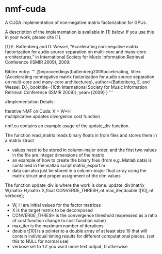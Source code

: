 nmf-cuda
========

A CUDA implementation of non-negative matrix factorization for GPUs.

A description of the implementation is available in [1] below.  If you use this in your work, please cite [1].

[1] E. Battenberg and D. Wessel, “Accelerating non-negative matrix factorization for audio source separation on multi-core and many-core architectures,” in International Society for Music Information Retrieval Conference (ISMIR 2009), 2009.

Bibtex entry:
'''
@inproceedings{battenberg2009accelerating,
    title={Accelerating nonnegative matrix factorization for audio source separation on multi-core and many-core architectures},
    author={Battenberg, E. and Wessel, D.},
    booktitle={10th International Society for Music Information Retrieval Conference (ISMIR 2009)},
    year={2009}
}
'''



#Implementation Details:

Iterative NMF on Cuda: X = W*H  
    multiplicative updates
    divergence cost function


nmf.cu contains an example usage of the update_div function.

The function read_matrix reads binary floats in from files and stores them in 
a matrix struct

* values need to be stored in column-major order, and the first two values in the file are integer dimensions of the matrix
* an example of how to create the binary files (from e.g. Matlab data) is contained in the matlab script matrix_export.m
* data can also just be stored in a column-major float array using the matrix struct and proper assignment of the dim values

The function update_div is where the work is done.
update_div(matrix W,matrix H,matrix X,float CONVERGE_THRESH,int max_iter,double t[10],int verbose);

* W, H are initial values for the factor matrices
* X is the target matrix to be decomposed
* CONVERGE_THRESH is the convergence threshold (expressed as a ratio of cost function change to cost function value)
* max_iter is the maximum number of iterations
* double t[10] is a pointer to a double array of at least size 10 that will contain individual timing results for different computational pieces.  (set this to NULL for normal use)
* verbose set to 1 if you want more text output, 0 otherwise




